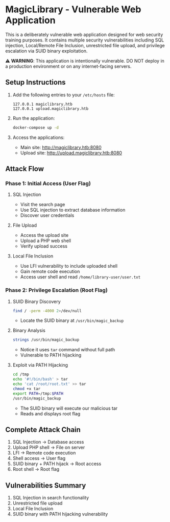 # MagicLibrary - Vulnerable Web Application

This is a deliberately vulnerable web application designed for web security training purposes. It contains multiple security vulnerabilities including SQL injection, Local/Remote File Inclusion, unrestricted file upload, and privilege escalation via SUID binary exploitation.

⚠️ **WARNING**: This application is intentionally vulnerable. DO NOT deploy in a production environment or on any internet-facing servers.

## Setup Instructions

1. Add the following entries to your `/etc/hosts` file:
   ```
   127.0.0.1 magiclibrary.htb
   127.0.0.1 upload.magiclibrary.htb
   ```

2. Run the application:
   ```bash
   docker-compose up -d
   ```

3. Access the applications:
   - Main site: http://magiclibrary.htb:8080
   - Upload site: http://upload.magiclibrary.htb:8080

## Attack Flow

### Phase 1: Initial Access (User Flag)

1. SQL Injection
   - Visit the search page
   - Use SQL injection to extract database information
   - Discover user credentials

2. File Upload
   - Access the upload site
   - Upload a PHP web shell
   - Verify upload success

3. Local File Inclusion
   - Use LFI vulnerability to include uploaded shell
   - Gain remote code execution
   - Access user shell and read `/home/library-user/user.txt`

### Phase 2: Privilege Escalation (Root Flag)

1. SUID Binary Discovery
   ```bash
   find / -perm -4000 2>/dev/null
   ```
   - Locate the SUID binary at `/usr/bin/magic_backup`

2. Binary Analysis
   ```bash
   strings /usr/bin/magic_backup
   ```
   - Notice it uses `tar` command without full path
   - Vulnerable to PATH hijacking

3. Exploit via PATH Hijacking
   ```bash
   cd /tmp
   echo '#!/bin/bash' > tar
   echo 'cat /root/root.txt' >> tar
   chmod +x tar
   export PATH=/tmp:$PATH
   /usr/bin/magic_backup
   ```
   - The SUID binary will execute our malicious tar
   - Reads and displays root flag

## Complete Attack Chain

1. SQL Injection → Database access
2. Upload PHP shell → File on server
3. LFI → Remote code execution
4. Shell access → User flag
5. SUID binary + PATH hijack → Root access
6. Root shell → Root flag

## Vulnerabilities Summary

1. SQL Injection in search functionality
2. Unrestricted file upload
3. Local File Inclusion
4. SUID binary with PATH hijacking vulnerability
